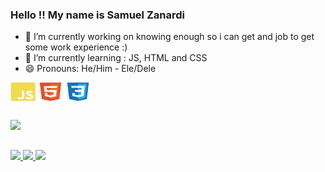 ### Hello !! My name is Samuel Zanardi



- 🔭 I’m currently working on knowing enough so i can get and job to get some work experience :)
- 🌱 I’m currently learning : JS, HTML and CSS
- 😄 Pronouns: He/Him - Ele/Dele

 <div>
  <img align="center" height="30" width="40" src="https://raw.githubusercontent.com/devicons/devicon/master/icons/javascript/javascript-plain.svg">
  <img align="center" height="30" width="40" src="https://raw.githubusercontent.com/devicons/devicon/master/icons/html5/html5-original.svg">
  <img align="center" height="30" width="40" src="https://raw.githubusercontent.com/devicons/devicon/master/icons/css3/css3-original.svg">
</div>
  
  ##

<div>
  <a href="https://github.com/samuelzanardi">
  <img height="160em" src="https://github-readme-stats.vercel.app/api/top-langs/?username=samuelzanardi&layout=compact&langs_count=7&theme=dark"/>
</div>

##
  
 <div>
   <a href = "mailto:samuelmoreira.dev@gmail.com"><img src="https://img.shields.io/badge/-Gmail-%23333?style=for-the-badge&logo=gmail&logoColor=white" target="_blank">
   <a href = "https://twitter.com/samuelzanardi"><img src="https://img.shields.io/badge/Twitter-1DA1F2?style=for-the-badge&logo=twitter&logoColor=white" target"_blank">
    <a href = "https://www.instagram.com/samuelzanardi"><img src="https://img.shields.io/badge/Instagram-E4405F?style=for-the-badge&logo=instagram&logoColor=white" target"_blank">
 </div>

